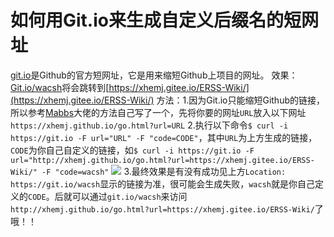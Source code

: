 # 如何用Git.io来生成自定义后缀名的短网址
[git.io](http://git.io/)是Github的官方短网址，它是用来缩短Github上项目的网址。
效果：[Git.io/wacsh](http://git.io/wacsh)将会跳转到[https://xhemj.gitee.io/ERSS-Wiki/](https://xhemj.gitee.io/ERSS-Wiki/)
方法：1.因为Git.io只能缩短Github的链接，所以参考[Mabbs](https://github.com/mabbs)大佬的方法自己写了一个，先将你要的网址`URL`放入以下网址`https://xhemj.github.io/go.html?url=URL`
2.执行以下命令`$ curl -i https://git.io -F url="URL" -F "code=CODE"`，其中`URL`为上方生成的链接，`CODE`为你自己自定义的链接，如`$ curl -i https://git.io -F url="http://xhemj.github.io/go.html?url=https://xhemj.gitee.io/ERSS-Wiki/" -F "code=wacsh"`
![](/Git-io-short-url.jpg)
3.最终效果是有没有成功见上方`Location: https://git.io/wacsh`显示的链接为准，很可能会生成失败，`wacsh`就是你自己定义的`CODE`。后就可以通过`git.io/wacsh`来访问`http://xhemj.github.io/go.html?url=https://xhemj.gitee.io/ERSS-Wiki/`了哦！！